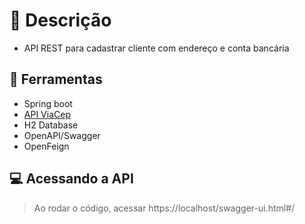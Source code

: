 # 📰 Descrição
 - API REST para cadastrar cliente com endereço e conta bancária

## 🔨 Ferramentas
 - Spring boot
 - [API ViaCep](https://viacep.com.br)
 - H2 Database
 - OpenAPI/Swagger
 - OpenFeign

## 💻 Acessando a API
 > Ao rodar o  código, acessar https://localhost/swagger-ui.html#/
